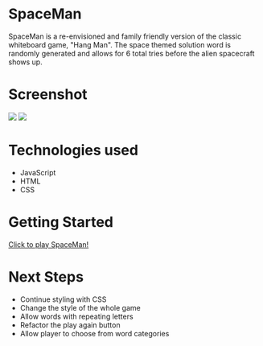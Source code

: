 # SpaceMan
SpaceMan is a re-envisioned and family friendly version of the classic whiteboard game, "Hang Man". The space themed solution word is randomly generated and allows for 6 total tries before the alien spacecraft shows up. 

# Screenshot

<img src="https://i.imgur.com/a1BPy1G.png">
<img src="https://i.imgur.com/VeQsFlz.png">

# Technologies used
- JavaScript
- HTML
- CSS

# Getting Started

[Click to play SpaceMan!](https://brennanp93.github.io/SpaceMan/)

# Next Steps 
- Continue styling with CSS
- Change the style of the whole game
- Allow words with repeating letters
- Refactor the play again button 
- Allow player to choose from word categories